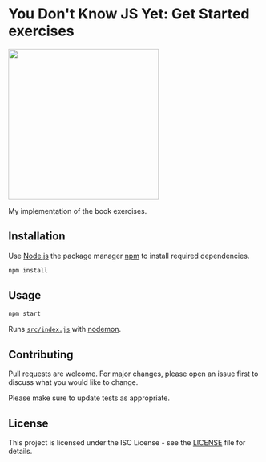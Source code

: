 # You Don't Know JS Yet: Get Started exercises

<img src="https://raw.githubusercontent.com/getify/You-Dont-Know-JS/2nd-ed/get-started/images/cover.png" width="300"/>

My implementation of the book exercises.

## Installation

Use [Node.js](https://nodejs.org) the package manager [npm](https://www.npmjs.com/) to install required dependencies.

```bash
npm install
```

## Usage

```bash
npm start
```

Runs [`src/index.js`](src/index.js) with [nodemon](https://nodemon.io/).

## Contributing
Pull requests are welcome. For major changes, please open an issue first to discuss what you would like to change.

Please make sure to update tests as appropriate.

## License
This project is licensed under the ISC License - see the [LICENSE](LICENSE) file for details.
